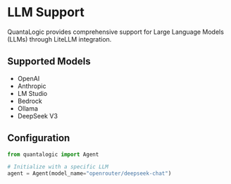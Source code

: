 # LLM Support

QuantaLogic provides comprehensive support for Large Language Models (LLMs) through LiteLLM integration.

## Supported Models

- OpenAI
- Anthropic
- LM Studio
- Bedrock
- Ollama
- DeepSeek V3

## Configuration

```python
from quantalogic import Agent

# Initialize with a specific LLM
agent = Agent(model_name="openrouter/deepseek-chat")
```

